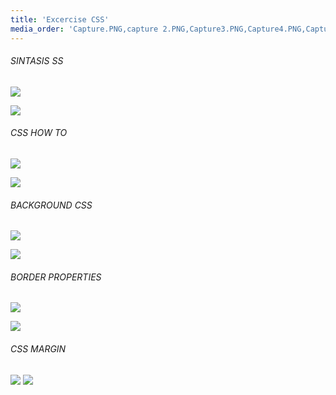```yaml
---
title: 'Excercise CSS'
media_order: 'Capture.PNG,capture 2.PNG,Capture3.PNG,Capture4.PNG,Capture5.PNG,Capture6.PNG,Capture7.PNG,Capture8.PNG,Capture9.PNG,Capture10.PNG'
---
```


###### SINTASIS SS

![](Capture.PNG)

![](capture%202.PNG)

###### CSS HOW TO

![](Capture3.PNG)

![](Capture4.PNG)

###### BACKGROUND CSS

![](Capture5.PNG)

![](Capture6.PNG)

###### BORDER PROPERTIES

![](Capture7.PNG)

![](Capture8.PNG)

###### CSS MARGIN

![](Capture9.PNG)
![](Capture10.PNG)


